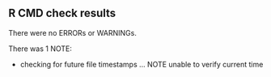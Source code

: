 ## R CMD check results
There were no ERRORs or WARNINGs.

There was 1 NOTE:

* checking for future file timestamps ... NOTE
  unable to verify current time
